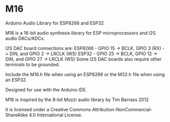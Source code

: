# M16
 Arduino Audio Library for ESP8266 and ESP32

 M16 is a 16-bit audio synthesis library for ESP microprocessors and I2S audio DACs/ADCs.

 I2S DAC board connections are:
 ESP8266 - GPIO 15 -> BCLK, GPIO 3 (RX) -> DIN, and GPIO 2 -> LRCLK (WS)
 ESP32 - GPIO 25 -> BCLK, GPIO 12 -> DIN, and GPIO 27 -> LRCLK (WS)
 Some I2S DAC boards also require other terminals to be grounded.

 Include the M16.h file when using an ESP8266 or the M32.h file when using an ESP32.

 Designed for use with the Arduino IDE.

 M16 is inspired by the 8-bit Mozzi audio library by Tim Barrass 2012

 It is licensed under a Creative Commons Attribution-NonCommercial-ShareAlike 4.0 International License.
